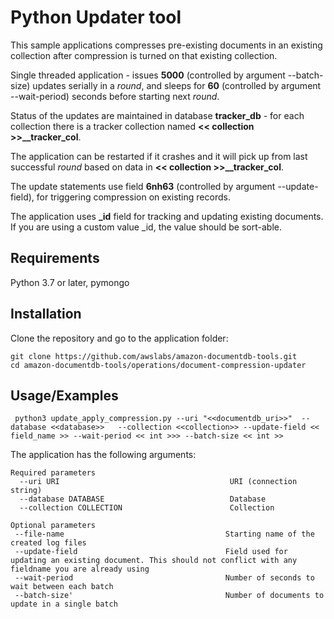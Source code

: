 # Python Updater tool 
This sample applications compresses pre-existing documents in an existing collection after compression is turned on that existing collection.

Single threaded application - issues **5000** (controlled by argument --batch-size) updates serially in a _round_, and sleeps for **60** (controlled by argument --wait-period) seconds before starting next _round_.

Status of the updates are maintained in database **tracker_db** - for each collection there is a tracker collection named **<< collection >>__tracker_col**.

The application can be restarted if it crashes and it will pick up from last successful _round_ based on data in **<< collection >>__tracker_col**.

The update statements use field **6nh63** (controlled by argument --update-field), for triggering compression on existing records.

The application uses **_id** field for tracking and updating existing documents. If you are using a custom value _id, the value should be sort-able.

## Requirements
Python 3.7 or later, pymongo

## Installation
Clone the repository and go to the application folder:
```
git clone https://github.com/awslabs/amazon-documentdb-tools.git
cd amazon-documentdb-tools/operations/document-compression-updater
```

## Usage/Examples

```
 python3 update_apply_compression.py --uri "<<documentdb_uri>>"  --database <<database>>   --collection <<collection>> --update-field << field_name >> --wait-period << int >>> --batch-size << int >>
```

The application has the following arguments:

```
Required parameters
  --uri URI                                      URI (connection string)
  --database DATABASE                            Database
  --collection COLLECTION                        Collection

Optional parameters
 --file-name                                    Starting name of the created log files
 --update-field                                 Field used for updating an existing document. This should not conflict with any fieldname you are already using
 --wait-period                                  Number of seconds to wait between each batch
 --batch-size'                                  Number of documents to update in a single batch
```
